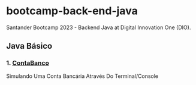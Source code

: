 # bootcamp-back-end-java

Santander Bootcamp 2023 - Backend Java at Digital Innovation One (DIO).

## Java Básico
### 1. [ContaBanco]()
Simulando Uma Conta Bancária Através Do Terminal/Console

